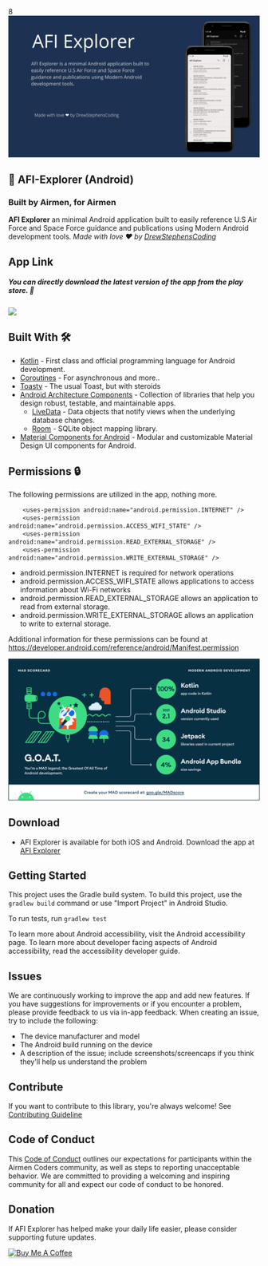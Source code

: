 8![](https://github.com/DrewStephensCoding/AFIExplorer/blob/master/screenshots/AFI%20Explorer.png)

## 📑 AFI-Explorer (Android)
### Built by Airmen, for Airmen
**AFI Explorer** an minimal Android application built to easily reference U.S Air Force and Space Force guidance and publications using Modern Android development tools.  *Made with love ❤️ by [DrewStephensCoding](https://github.com/DrewStephensCoding)*

## App Link
##### You can directly download the latest version of the app from the play store. 🎯
<a href='https://play.google.com/store/apps/details?id=io.github.drewstephenscoding.afiexplorer'><img align='center' height='85' src='https://play.google.com/intl/en_us/badges/static/images/badges/en_badge_web_generic.png'></a>

## Built With 🛠
- [Kotlin](https://kotlinlang.org/) - First class and official programming language for Android development.
- [Coroutines](https://kotlinlang.org/docs/reference/coroutines-overview.html) - For asynchronous and more..
- [Toasty](https://github.com/GrenderG/Toasty) - The usual Toast, but with steroids
- [Android Architecture Components](https://developer.android.com/topic/libraries/architecture) - Collection of libraries that help you design robust, testable, and maintainable apps.
  - [LiveData](https://developer.android.com/topic/libraries/architecture/livedata) - Data objects that notify views when the underlying database changes.
  - [Room](https://developer.android.com/topic/libraries/architecture/room) - SQLite object mapping library.
- [Material Components for Android](https://github.com/material-components/material-components-android) - Modular and customizable Material Design UI components for Android.

## Permissions 🔒
The following permissions are utilized in the app, nothing more.
```
    <uses-permission android:name="android.permission.INTERNET" />
    <uses-permission android:name="android.permission.ACCESS_WIFI_STATE" />
    <uses-permission android:name="android.permission.READ_EXTERNAL_STORAGE" />
    <uses-permission android:name="android.permission.WRITE_EXTERNAL_STORAGE" />
```
- android.permission.INTERNET is required for network operations 
- android.permission.ACCESS_WIFI_STATE allows applications to access information about Wi-Fi networks
- android.permission.READ_EXTERNAL_STORAGE allows an application to read from external storage.
- android.permission.WRITE_EXTERNAL_STORAGE allows an application to write to external storage.

Additional information for these permissions can be found at https://developer.android.com/reference/android/Manifest.permission

![](https://github.com/DrewStephensCoding/AFIExplorer/blob/master/screenshots/summary.png)

## Download
- AFI Explorer is available for both iOS and Android.  Download the app at [AFI Explorer](https://afiexplorer.com/)

## Getting Started
This project uses the Gradle build system. To build this project, use the `gradlew build` command or use "Import Project" in Android Studio.

To run tests, run `gradlew test`

To learn more about Android accessibility, visit the Android accessibility page. To learn more about developer facing aspects of Android accessibility, read the accessibility developer guide.

## Issues
We are continuously working to improve the app and add new features.  If you have suggestions for improvements or if you encounter a problem, please provide feedback to us via in-app feedback.  When creating an issue, try to include the following:
-  The device manufacturer and model
-  The Android build running on the device
-  A description of the issue; include screenshots/screencaps if you think they'll help us understand the problem

## Contribute
If you want to contribute to this library, you're always welcome! See [Contributing Guideline](https://github.com/DrewStephensCoding/AFIExplorer/blob/master/CODE_OF_CONDUCT.md)

## Code of Conduct
This [Code of Conduct](https://github.com/DrewStephensCoding/AFIExplorer/blob/master/CODE_OF_CONDUCT) outlines our expectations for participants within the Airmen Coders community, as well as steps to reporting unacceptable behavior. We are committed to providing a welcoming and inspiring community for all and expect our code of conduct to be honored.

## Donation
If AFI Explorer has helped make your daily life easier, please consider supporting future updates.

<a href="https://www.buymeacoffee.com/drewcodesit" target="_blank"><img src="https://www.buymeacoffee.com/assets/img/custom_images/orange_img.png" alt="Buy Me A Coffee" style="height: 41px !important;width: 174px !important;box-shadow: 0px 3px 2px 0px rgba(190, 190, 190, 0.5) !important;-webkit-box-shadow: 0px 3px 2px 0px rgba(190, 190, 190, 0.5) !important;" ></a>
